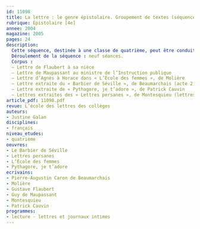 ```yaml
---
id: 11098
title: La lettre : le genre épistolaire. Groupement de textes (séquence)
rubrique: Épistolaire [4e]
annee: 2004
magazine: 2005
pages: 24
description: 
  Cette séquence, destinée à une classe de quatrième, peut être conduite au deuxième trimestre. Elle suit une démarche à la fois descriptive et thématique : après avoir énoncé les codes de la lettre à l’aide d’exemples tirés de la vie quotidienne, on aborde les rôles de la lettre fictive dans différents genres littéraires (théâtre, roman et roman épistolaire). Le thème de cette séquence permet l’étude d’un genre littéraire particulier et nouveau pour les élèves : le roman épistolaire. En outre, une introduction à la satire et à la critique sociale du XVIIIe siècle est rendue possible par l’explication d’extraits des « Lettres persanes » de Montesquieu en fin de séquence.
  Déroulement de la séquence : neuf séances.
  Corpus :
  – Lettre de Flaubert à sa nièce
  – Lettre de Maupassant au ministre de l’Instruction publique
  – Lettre d’Agnès à Horace dans « L’École des femmes », de Molière
  – Lettre extraite du « Barbier de Séville », de Beaumarchais (acte 2, scène 14)
  – Lettre extraite de « Pythagore, je t’adore », de Patrick Cauvin
  – Lettres extraites des « Lettres persanes », de Montesquieu (lettres 99 et 52)
article_pdf: 11098.pdf
revue: L’école des lettres des collèges
auteurs:
- Justine Galan
disciplines:
- français
niveau_etudes:
- quatrième
oeuvres:
- Le Barbier de Séville
- Lettres persanes
- L’École des femmes
- Pythagore, je t’adore
ecrivains:
- Pierre-Augustin Caron de Beaumarchais
- Molière
- Gustave Flaubert
- Guy de Maupassant
- Montesquieu
- Patrick Cauvin
programmes:
- lecture - lettres et journaux intimes
---
```

